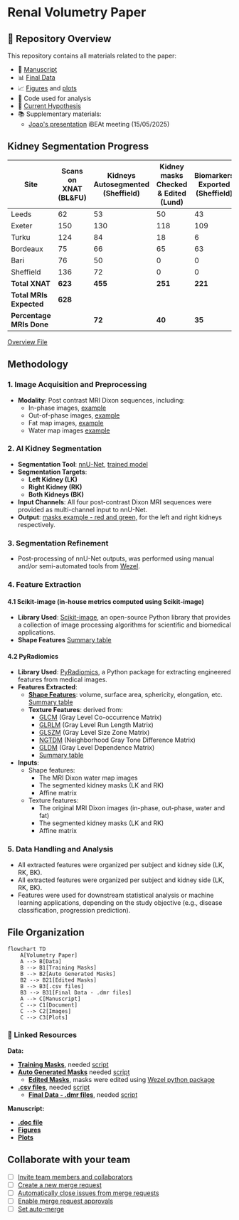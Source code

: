 # Renal Volumetry Paper

## 📁 Repository Overview

This repository contains all materials related to the paper:

- 📜 [Manuscript](https://docs.google.com/document/d/1L143lAdu8BfLrkVTEY1y5ZnZTe6ZOs-xBgYS53W6nsw/edit?usp=sharing)
- 📊 [Final Data](https://drive.google.com/drive/u/1/folders/1-g3WZZKO1y1eQyAiZwgaofX2Zd4s35cT)
- 📈 [Figures](https://drive.google.com/drive/u/1/folders/1hV_f3ofe-5JJVM9FZHp_YBZyT-5HmRJ8) and [plots](https://drive.google.com/drive/u/1/folders/1iAzip3OsMUd6ud0WxBglLW4eD9gVv0Ea)
- 🧮 Code used for analysis
- 🧠 [Current Hypothesis](https://gitlab.com/JoaoPeriquito/volumetry_paper/-/wikis/Hypotheses-Log)
- 📚 Supplementary materials:
    - [Joao's presentation](https://docs.google.com/presentation/d/19h2q0bE5W7bgc5uiPAqjPcGWYzESoKZ_/edit?usp=sharing&ouid=106782107287624600181&rtpof=true&sd=true) iBEAt meeting (15/05/2025)

## Kidney Segmentation Progress

| Site             | Scans on XNAT (BL&FU) | Kidneys Autosegmented (Sheffield) | Kidney masks Checked & Edited (Lund) | Biomarkers Exported (Sheffield) |
|------------------|------------------------|------------------------------------|---------------------------------------|----------------------------------|
| Leeds            | 62                     | 53                                 | 50                                    | 43                               |
| Exeter           | 150                    | 130                                | 118                                   | 109                              |
| Turku            | 124                    | 84                                 | 18                                    | 6                                |
| Bordeaux         | 75                     | 66                                 | 65                                    | 63                               |
| Bari             | 76                     | 50                                 | 0                                     | 0                                |
| Sheffield        | 136                    | 72                                 | 0                                     | 0                                |
| **Total XNAT**   | **623**                | **455**                             | **251**                               | **221**                          |
| **Total MRIs Expected** | **628**         |                                    |                                       |                                  |
| **Percentage MRIs Done** |              | **72**                              | **40**                                | **35**                           |

[Overview File](https://docs.google.com/spreadsheets/d/1jGKE69HscmHufjyAdU29GqbEUsG6fa4S/edit?usp=sharing&ouid=106782107287624600181&rtpof=true&sd=true)

## Methodology

### 1. Image Acquisition and Preprocessing
- **Modality**: Post contrast MRI Dixon sequences, including:
  - In-phase images, [example](https://drive.google.com/file/d/1Ki8mcTZX7XZceNvyRSJyCAdQNifsENcL/view?usp=drive_link)  
  - Out-of-phase images, [example](https://drive.google.com/file/d/1uu7wcxBe-Z-W0kLeN_j-DGC3Rn8zt5GN/view?usp=sharing)
  - Fat map images, [example](https://drive.google.com/file/d/12QH3-LoywpcyAZZlaZpNlcQcUD-Sy_QU/view?usp=drive_link)
  - Water map images [example](https://drive.google.com/file/d/15lraJEvopL4QZaALIze2zWTmDoLw0A-P/view?usp=drive_link)

### 2. AI Kidney Segmentation
- **Segmentation Tool**: [nnU-Net](https://github.com/MIC-DKFZ/nnUNet), [trained model](https://zenodo.org/records/15328218)
- **Segmentation Targets**:  
  - **Left Kidney (LK)**  
  - **Right Kidney (RK)**
  - **Both Kidneys (BK)**
- **Input Channels**: All four post-contrast Dixon MRI sequences were provided as multi-channel input to nnU-Net.
- **Output**: [masks example - red and green,](https://drive.google.com/file/d/1UiemPWvhu9u4BljqK3-fMBWz2F-49hy1/view?usp=drive_link) for the left and right kidneys respectively.

### 3. Segmentation Refinement
- Post-processing of nnU-Net outputs, was performed using manual and/or semi-automated tools from [Wezel](https://github.com/plaresmedima/wezel).

### 4. Feature Extraction
#### 4.1 Scikit-image (in-house metrics computed using Scikit-image) 
- **Library Used**: [Scikit-image](https://scikit-image.org/), an open-source Python library that provides a collection of image processing algorithms for scientific and biomedical applications.
- **Shape Features**
[Summary table](https://gitlab.com/JoaoPeriquito/volumetry_paper/-/wikis/In-house-features-using-Scikit-image)
#### 4.2 PyRadiomics
- **Library Used**: [PyRadiomics](https://pyradiomics.readthedocs.io/), a Python package for extracting engineered features from medical images.
- **Features Extracted**:
  - **[Shape Features](https://pyradiomics.readthedocs.io/en/latest/features.html#module-radiomics.shape)**: volume, surface area, sphericity, elongation, etc. [Summary table](https://gitlab.com/JoaoPeriquito/volumetry_paper/-/wikis/PyRadiomics-shape-features)
  - **Texture Features**: derived from:
    - [GLCM](https://pyradiomics.readthedocs.io/en/latest/features.html#module-radiomics.glcm) (Gray Level Co-occurrence Matrix)
    - [GLRLM](https://pyradiomics.readthedocs.io/en/latest/features.html#module-radiomics.glrlm) (Gray Level Run Length Matrix)
    - [GLSZM](https://pyradiomics.readthedocs.io/en/latest/features.html#module-radiomics.glszm) (Gray Level Size Zone Matrix)
    - [NGTDM](https://pyradiomics.readthedocs.io/en/latest/features.html#module-radiomics.ngtdm) (Neighborhood Gray Tone Difference Matrix)
    - [GLDM](https://pyradiomics.readthedocs.io/en/latest/features.html#module-radiomics.gldm) (Gray Level Dependence Matrix)
    - [Summary table](https://gitlab.com/JoaoPeriquito/volumetry_paper/-/wikis/Texture-features-PyRadiomics)
- **Inputs**:
    - Shape features:
        - The MRI Dixon water map images
        - The segmented kidney masks (LK and RK)
        - Affine matrix
    - Texture features:
        - The original MRI Dixon images (in-phase, out-phase, water and fat)
        - The segmented kidney masks (LK and RK)
        - Affine matrix

### 5. Data Handling and Analysis
- All extracted features were organized per subject and kidney side (LK, RK, BK).
- All extracted features were organized per subject and kidney side (LK, RK, BK).
- Features were used for downstream statistical analysis or machine learning applications, depending on the study objective (e.g., disease classification, progression prediction).

## File Organization

```mermaid
flowchart TD
    A[Volumetry Paper]
    A --> B[Data]
    B --> B1[Training Masks]
    B --> B2[Auto Generated Masks]
    B2 --> B21[Edited Masks]
    B --> B3[.csv files]
    B3 --> B31[Final Data - .dmr files]
    A --> C[Manuscript]
    C --> C1[Document]
    C --> C2[Images]
    C --> C3[Plots]

```

### 📂 Linked Resources

**Data:**
- [**Training Masks**](https://drive.google.com/drive/u/1/folders/1Y1KQUfxa8W16sZZBWq718WcsZ80Q9cyV), needed [script](https://github.com/QIB-Sheffield/iBEAt/blob/Development/scripts/Folder_Volumetry_1_dcmTrainingMasks_Dixons.py)
- [**Auto Generated Masks**](https://drive.google.com/drive/u/1/folders/1iVU4aOqZPjYY1chcHKwDkVCT5_QTNojL) needed [script](https://github.com/QIB-Sheffield/iBEAt/blob/Development/scripts/Folder_Volumetry_2_dcmFinalMasks_Dixons.py)
  - [**Edited Masks**](https://drive.google.com/drive/u/1/folders/1QxUPnd61INezsGj0Xlnb8c24bjxDcR1A), masks were edited using [Wezel python package](https://pypi.org/project/wezel/)
- [**.csv files**](https://drive.google.com/drive/u/1/folders/1xhT6DlThcXqxY4_d0dbZ1EV7kDk8Xfh-), needed [script](https://github.com/QIB-Sheffield/iBEAt/blob/Development/scripts/Folder_Volumetry_3_csvBiomarkers_main%20copy.py)
    - [**Final Data - .dmr files**](https://drive.google.com/drive/u/1/folders/1-g3WZZKO1y1eQyAiZwgaofX2Zd4s35cT), needed [script](https://github.com/QIB-Sheffield/iBEAt/blob/Development/utilities/convert_csv_dmr.py)

**Manuscript:**
- [**.doc file**](https://docs.google.com/document/d/1L143lAdu8BfLrkVTEY1y5ZnZTe6ZOs-xBgYS53W6nsw/edit?usp=sharing)
- [**Figures**](https://drive.google.com/drive/u/1/folders/1hV_f3ofe-5JJVM9FZHp_YBZyT-5HmRJ8)
- [**Plots**](https://drive.google.com/drive/u/1/folders/1iAzip3OsMUd6ud0WxBglLW4eD9gVv0Ea)

## Collaborate with your team

- [ ] [Invite team members and collaborators](https://docs.gitlab.com/ee/user/project/members/)
- [ ] [Create a new merge request](https://docs.gitlab.com/ee/user/project/merge_requests/creating_merge_requests.html)
- [ ] [Automatically close issues from merge requests](https://docs.gitlab.com/ee/user/project/issues/managing_issues.html#closing-issues-automatically)
- [ ] [Enable merge request approvals](https://docs.gitlab.com/ee/user/project/merge_requests/approvals/)
- [ ] [Set auto-merge](https://docs.gitlab.com/user/project/merge_requests/auto_merge/)
